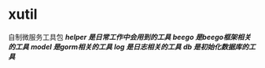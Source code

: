 # xutil
自制微服务工具包
***helper 是日常工作中会用到的工具***
***beego 是beego框架相关的工具***
***model 是gorm相关的工具***
***log 是日志相关的工具***
***db 是初始化数据库的工具***
